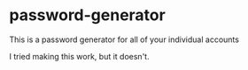 # password-generator
This is a password generator for all of your individual accounts

I tried making this work, but it doesn't.